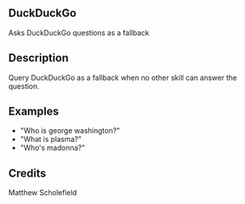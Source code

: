 ## DuckDuckGo
Asks DuckDuckGo questions as a fallback

## Description 
Query DuckDuckGo as a fallback when no other skill can answer the question.

## Examples 
* "Who is george washington?"
* "What is plasma?"
* "Who's madonna?"

## Credits 
Matthew Scholefield
